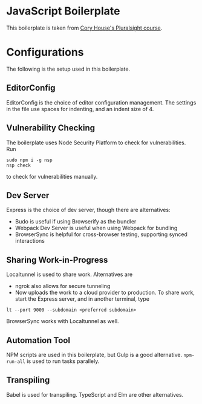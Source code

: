 # JavaScript Boilerplate
This boilerplate is taken from [Cory House's Pluralsight course](https://app.pluralsight.com/library/courses/javascript-development-environment/table-of-contents).

# Configurations
The following is the setup used in this boilerplate.

## EditorConfig
EditorConfig is the choice of editor configuration management. The settings in the file use spaces for indenting, and an indent size of 4.

## Vulnerability Checking
The boilerplate uses Node Security Platform to check for vulnerabilities. Run
```
sudo npm i -g nsp
nsp check
```
to check for vulnerabilities manually.

## Dev Server
Express is the choice of dev server, though there are alternatives:
* Budo is useful if using Browserify as the bundler
* Webpack Dev Server is useful when using Webpack for bundling
* BrowserSync is helpful for cross-browser testing, supporting synced interactions

## Sharing Work-in-Progress
Localtunnel is used to share work. Alternatives are
* ngrok also allows for secure tunneling
* Now uploads the work to a cloud provider to production.
To share work, start the Express server, and in another terminal, type
```
lt --port 9000 --subdomain <preferred subdomain>
```
BrowserSync works with Localtunnel as well.

## Automation Tool
NPM scripts are used in this boilerplate, but Gulp is a good alternative. `npm-run-all` is used to run tasks parallely.

## Transpiling
Babel is used for transpiling. TypeScript and Elm are other alternatives.

